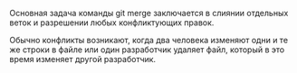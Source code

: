 
Основная задача команды git merge заключается в слиянии отдельных веток и разрешении любых конфликтующих правок.

Обычно конфликты возникают, когда два человека изменяют одни и те же строки в файле
 или один разработчик удаляет файл, который в это время изменяет другой разработчик. 

